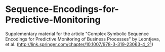 # Sequence-Encodings-for-Predictive-Monitoring
Supplementary material for the article "Complex Symbolic Sequence Encodings for Predictive Monitoring of Business Processes" by Leontjeva, et al. (http://link.springer.com/chapter/10.1007/978-3-319-23063-4_21)
